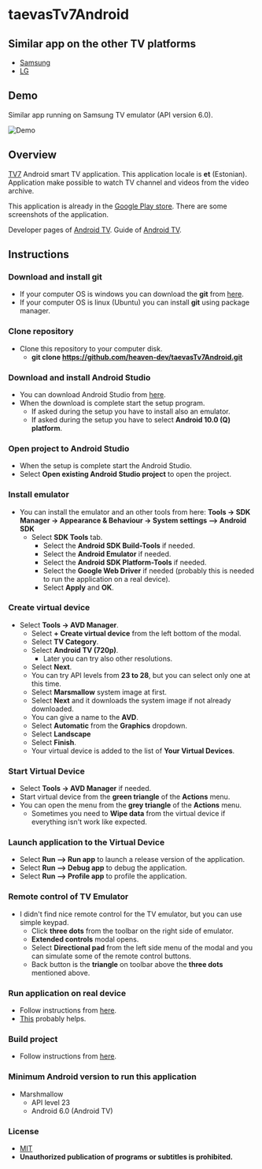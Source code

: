 # taevasTv7Android

## Similar app on the other TV platforms
  - [Samsung](https://github.com/heaven-dev/tv7SamsungNg)
  - [LG](https://github.com/heaven-dev/tv7LgSpa)

## Demo

Similar app running on Samsung TV emulator (API version 6.0).

![Demo](https://github.com/heaven-dev/demo/blob/main/demo/demo.gif)

## Overview

[TV7](https://www.tv7.ee/) Android smart TV application. This application locale is __et__ (Estonian). Application make possible to watch TV channel and videos from the video archive.

This application is already in the [Google Play store](https://play.google.com/store/apps/details?id=et.tv7.taevastv7). There are some screenshots of the application.

Developer pages of [Android TV](https://developer.android.com/tv).
Guide of [Android TV](https://developer.android.com/training/tv).

## Instructions

### Download and install git
  - If your computer OS is windows you can download the __git__ from [here](https://git-scm.com/download/win).
  - If your computer OS is linux (Ubuntu) you can install __git__ using package manager.

### Clone repository
  - Clone this repository to your computer disk.
    - __git clone https://github.com/heaven-dev/taevasTv7Android.git__

### Download and install Android Studio
  - You can download Android Studio from [here](https://developer.android.com/studio).
  - When the download is complete start the setup program.
    - If asked during the setup you have to install also an emulator.
    - If asked during the setup you have to select __Android 10.0 (Q) platform__.

### Open project to Android Studio
  - When the setup is complete start the Android Studio.
  - Select __Open existing Android Studio project__ to open the project.

### Install emulator
  - You can install the emulator and an other tools from here: __Tools -> SDK Manager -> Appearance & Behaviour -> System settings --> Android SDK__
    - Select __SDK Tools__ tab.
      - Select the __Android SDK Build-Tools__ if needed.
      - Select the __Android Emulator__ if needed.
      - Select the __Android SDK Platform-Tools__ if needed.
      - Select the __Google Web Driver__ if needed (probably this is needed to run the application on a real device).
      - Select __Apply__ and __OK__.

### Create virtual device
  - Select __Tools -> AVD Manager__.
    - Select __+ Create virtual device__ from the left bottom of the modal.
    - Select __TV Category__.
    - Select __Android TV (720p)__.
      - Later you can try also other resolutions.
    - Select __Next__.
    - You can try API levels from __23 to 28__, but you can select only one at this time.
    - Select __Marsmallow__ system image at first.
    - Select __Next__ and it downloads the system image if not already downloaded.
    - You can give a name to the __AVD__.
    - Select __Automatic__ from the __Graphics__ dropdown.
    - Select __Landscape__
    - Select __Finish__.
    - Your virtual device is added to the list of __Your Virtual Devices__.

### Start Virtual Device
  - Select __Tools -> AVD Manager__ if needed.
  - Start virtual device from the __green triangle__ of the __Actions__ menu.
  - You can open the menu from the __grey triangle__ of the __Actions__ menu.
    - Sometimes you need to __Wipe data__ from the virtual device if everything isn't work like expected.

### Launch application to the Virtual Device
  - Select __Run --> Run app__ to launch a release version of the application.
  - Select __Run --> Debug app__ to debug the application.
  - Select __Run --> Profile app__ to profile the application.

### Remote control of TV Emulator
  - I didn't find nice remote control for the TV emulator, but you can use simple keypad.
    - Click __three dots__ from the toolbar on the right side of emulator.
    - __Extended controls__ modal opens.
    - Select __Directional pad__ from the left side menu of the modal and you can simulate some of the remote control buttons.
    - Back button is the __triangle__ on toolbar above the __three dots__ mentioned above.

### Run application on real device
  - Follow instructions from [here](https://developer.android.com/training/tv/start/start#run-on-a-real-device).
  - [This](https://developer.android.com/studio/run/device) probably helps.

### Build project
  - Follow instructions from [here](https://developer.android.com/studio/run#reference).

### Minimum Android version to run this application
  - Marshmallow
    - API level 23
    - Android 6.0 (Android TV)

### License
 - [MIT](https://github.com/heaven-dev/taevasTv7Android/blob/master/LICENSE.md)
 - __Unauthorized publication of programs or subtitles is prohibited.__

